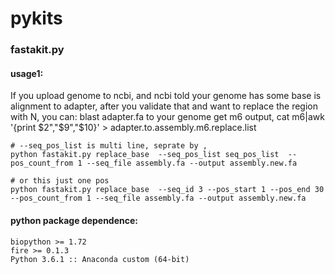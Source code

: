 # pykits

### fastakit.py<br>
#### usage1:<br>
If you upload genome to ncbi, and ncbi told your genome has some base is alignment to adapter, after you validate that and want to replace the region with N,
you can: blast adapter.fa to your genome get m6 output, cat m6|awk '{print $2","$9","$10}' > adapter.to.assembly.m6.replace.list
```
# --seq_pos_list is multi line, seprate by , 
python fastakit.py replace_base  --seq_pos_list seq_pos_list  --pos_count_from 1 --seq_file assembly.fa --output assembly.new.fa 

# or this just one pos
python fastakit.py replace_base  --seq_id 3 --pos_start 1 --pos_end 30 --pos_count_from 1 --seq_file assembly.fa --output assembly.new.fa
```
#### python package dependence:
```
biopython >= 1.72
fire >= 0.1.3
Python 3.6.1 :: Anaconda custom (64-bit)
```


